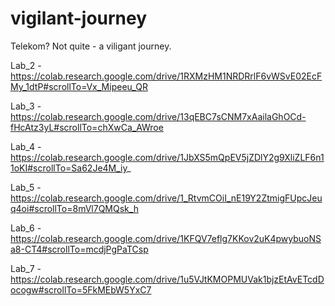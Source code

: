 # vigilant-journey
Telekom? Not quite - a viligant journey.

Lab_2 - https://colab.research.google.com/drive/1RXMzHM1NRDRrlF6vWSvE02EcFMy_1dtP#scrollTo=Vx_Mipeeu_QR

Lab_3 - https://colab.research.google.com/drive/13qEBC7sCNM7xAailaGhOCd-fHcAtz3yL#scrollTo=chXwCa_AWroe

Lab_4 - https://colab.research.google.com/drive/1JbXS5mQpEV5jZDlY2g9XliZLF6n11oKI#scrollTo=Sa62Je4M_iy_

Lab_5 - https://colab.research.google.com/drive/1_RtvmCOiI_nE19Y2ZtmigFUpcJeuq4oi#scrollTo=8mVl7QMQsk_h

Lab_6 - https://colab.research.google.com/drive/1KFQV7eflg7KKov2uK4pwybuoNSa8-CT4#scrollTo=mcdjPgPaTCsp

Lab_7 - https://colab.research.google.com/drive/1u5VJtKMOPMUVak1bjzEtAvETcdDocogw#scrollTo=5FkMEbW5YxC7
